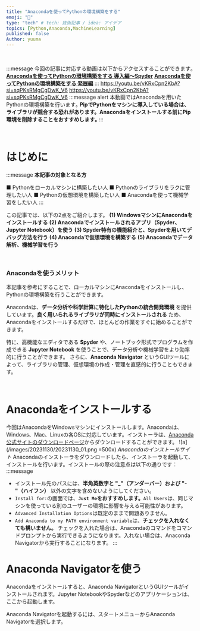 ```yaml
---
title: "Anacondaを使ってPythonの環境構築をする"
emoji: "🙌"
type: "tech" # tech: 技術記事 / idea: アイデア
topics: [Python,Anaconda,MachineLearning]
published: false
Author: yuuma
---
```


&nbsp;

:::message
今回の記事に対応する動画は以下からアクセスすることができます｡
__[Anacondaを使ってPythonの環境構築をする 導入編～Spyder](https://togotv.dbcls.jp/20230301.html)__
__[Anacondaを使ってPythonの環境構築をする 発展編](https://togotv.dbcls.jp/20230301.html)__
:::
https://youtu.be/vKRxCpn2KbA?si=sqPKsRMgCgDwK_V6
https://youtu.be/vKRxCpn2KbA?si=sqPKsRMgCgDwK_V6
:::message alert
本動画ではAnacondaを用いたPythonの環境構築を行います｡
__PipでPythonをマシンに導入している場合は、ライブラリが競合する恐れがあります。Anacondaをインストールする前にPip環境を削除することをおすすめします｡__
:::


&nbsp;

# はじめに

:::message
__本記事の対象となる方__

■ Pythonをローカルマシンに構築したい人
■ Pythonのライブラリをラクに管理したい人
■ Pythonの仮想環境を構築したい人
■ Anacondaを使って機械学習をしたい人
:::

この記事では、以下の2点をご紹介します。
__(1) WindowsマシンにAnacondaをインストールする__
__(2) Anacondaでインストールされるアプリ（Spyder、Jupyter Notebook）を使う__
__(3) Spyder特有の機能紹介と、Spyderを用いてデバッグ方法を行う__
__(4) Anacondaで仮想環境を構築する__
__(5) Anacondaでデータ解析、機械学習を行う__

&nbsp;
### Anacondaを使うメリット

本記事を参考にすることで、ローカルマシンにAnacondaをインストールし、Pythonの環境構築を行うことができます。

Anacondaは、__データ分析や科学計算に特化したPythonの統合開発環境__ を提供しています。__良く用いられるライブラリが同時にインストールされる__ ため、Anacondaをインストールするだけで、ほとんどの作業をすぐに始めることができます。

特に、高機能なエディタである __Spyder__ や、ノートブック形式でプログラムを作成できる __Jupyter Notebook__ を使うことで、データ分析や機械学習をより効率的に行うことができます。
さらに、__Anaconda Navigator__ というGUIツールによって、ライブラリの管理、仮想環境の作成・管理を直感的に行うこともできます。

&nbsp;

# Anacondaをインストールする
今回はAnacondaをWindowsマシンにインストールします。Anacondaは、Windows、Mac、Linuxの各OSに対応しています。インストーラは、[Anaconda公式サイトのダウンロードページ](https://www.anaconda.com/download)からダウンロードすることができます。
![a](/images/20231130/20231130_01.png =500x)
*Anacondaのインストールサイト*
Anacondaのインストーラをダウンロードしたら、インストーラを起動して、インストールを行います。インストールの際の注意点は以下の通りです：
:::message
- インストール先のパスには、__半角英数字と "_"（アンダーバー）および "-"（ハイフン）__ 以外の文字を含めないようにしてください。
- `Install for:`の画面では、__`Just Me`をおすすめします。__`All Users`は、同じマシンを使っている別のユーザーの環境に影響を与える可能性があります。
- `Advanced Installation Options`は既定のままで問題ありません。
- `Add Anaconda to my PATH environment variable`は、__チェックを入れなくても構いません。__ チェックを入れた場合は、Anacondaのコマンドをコマンドプロンプトから実行できるようになります。入れない場合は、Anaconda Navigatorから実行することになります。
:::

# Anaconda Navigatorを使う
Anacondaをインストールすると、Anaconda NavigatorというGUIツールがインストールされます。Jupyter NotebookやSpyderなどのアプリケーションは、ここから起動します。

Anaconda Navigatorを起動するには、スタートメニューからAnaconda Navigatorを選択します。
